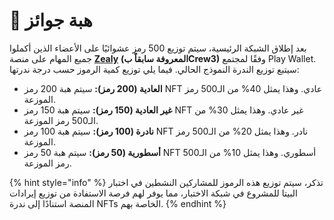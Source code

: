 # 🎁 هبة جوائز

بعد إطلاق الشبكة الرئيسية، سيتم توزيع 500 رمز عشوائيًا على الأعضاء الذين أكملوا جميع المهام على منصة [**Zealy**](https://zealy.io/c/playwallet/invite/GsvZSOQU1MOGOa5EBhG\_h) **(المعروفة سابقاً بCrew3)** وفقًا لمجتمع Play Wallet. سيتبع توزيع الندرة النموذج الحالي. فيما يلي توزيع كمية الرموز حسب درجة ندرتها:

* **العادية (200 رمز):** سيتم هبة 200 رمز NFT عادي. وهذا يمثل 40% من الـ500 رمز الموزعة.
* **غير العادية (150 رمز):** سيتم هبة 150 رمز NFT غير عادي. وهذا يمثل 30% من الـ500 رمز الموزعة.
* **نادرة (100 رمز):** سيتم هبة 100 رمز NFT نادر. وهذا يمثل 20% من الـ500 رمز الموزعة.
* **أسطورية (50 رمز):** سيتم هبة 50 رمز NFT أسطوري. وهذا يمثل 10% من الـ500 رمز الموزعة.

{% hint style="info" %}
تذكر، سيتم توزيع هذه الرموز للمشاركين النشطين في اختبار البيتا للمشروع في شبكة الاختبار، مما يوفر لهم فرصة الاستفادة من توزيع إيرادات المنصة استنادًا إلى ندرة NFTs الخاصة بهم.
{% endhint %}

